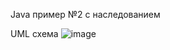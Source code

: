 Java пример №2 с наследованием

UML схема
![image](https://user-images.githubusercontent.com/56474558/209448911-f70803a4-4c53-4a2e-8b95-86146599a03d.png)

